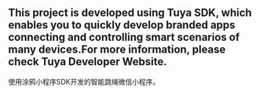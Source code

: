 ## This project is developed using Tuya SDK, which enables you to quickly develop branded apps connecting and controlling smart scenarios of many devices.For more information, please check Tuya Developer Website.

使用涂鸦小程序SDK开发的智能跳绳微信小程序。